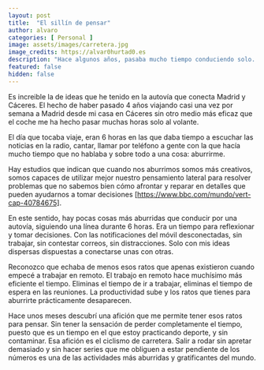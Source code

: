 ```yaml
---
layout: post
title:  "El sillín de pensar"
author: alvaro
categories: [ Personal ]
image: assets/images/carretera.jpg
image_credits: https://alvar0hurtad0.es
description: "Hace algunos años, pasaba mucho tiempo conduciendo solo. Estos momentos eran clave para pensar, Ahora que apenas viajo echaba de menos esos momentos para reflexionar."
featured: false
hidden: false
---
```


Es increible la de ideas que he tenido en la autovía que conecta Madrid y Cáceres. El hecho de haber pasado 4 años viajando casi una vez por semana a Madrid desde mi casa en Cáceres sin otro medio más eficaz que el coche me ha hecho pasar muchas horas solo al volante.

El día que tocaba viaje, eran 6 horas en las que daba tiempo a escuchar las noticias en la radio, cantar, llamar por teléfono a gente con la que hacía mucho tiempo que no hablaba y sobre todo a una cosa: aburrirme.

Hay estudios que indican que cuando nos aburrimos somos más creativos, somos capaces de utilizar mejor nuestro pensamiento lateral para resolver problemas que no sabemos bien cómo afrontar y reparar en detalles que pueden ayudarnos a tomar decisiones [https://www.bbc.com/mundo/vert-cap-40784675].

En este sentido, hay pocas cosas más aburridas que conducir por una autovía, siguiendo una línea durante 6 horas. Era un tiempo para reflexionar y tomar decisiones. Con las notificaciones del móvil desconectadas, sin trabajar, sin contestar correos, sin distracciones. Solo con mis ideas dispersas dispuestas a conectarse unas con otras.

Reconozco que echaba de menos esos ratos que apenas existieron cuando empecé a trabajar en remoto. El trabajo en remoto hace muchísimo más eficiente el tiempo. Eliminas el tiempo de ir a trabajar, eliminas el tiempo de espera en las reuniones. La productividad sube y los ratos que tienes para aburrirte prácticamente desaparecen.

Hace unos meses descubrí una afición que me permite tener esos ratos para pensar. Sin tener la sensación de perder completamente el tiempo, puesto que es un tiempo en el que estoy practicando deporte, y sin contaminar. Esa afición es el ciclismo de carretera. Salir a rodar sin apretar demasiado y sin hacer series que me obliguen a estar pendiente de los números es una de las actividades más aburridas y gratificantes del mundo.
